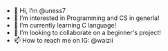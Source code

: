 - 👋 Hi, I’m @uness7
- 👀 I’m interested in Programming and CS in generla!
- 🌱 I’m currently learning C language!
- 💞️ I’m looking to collaborate on a beginner's project!
- 📫 How to reach me on IG: @waizii

<!---
uness7/uness7 is a ✨ special ✨ repository because its `README.md` (this file) appears on your GitHub profile.
You can click the Preview link to take a look at your changes.
--->

